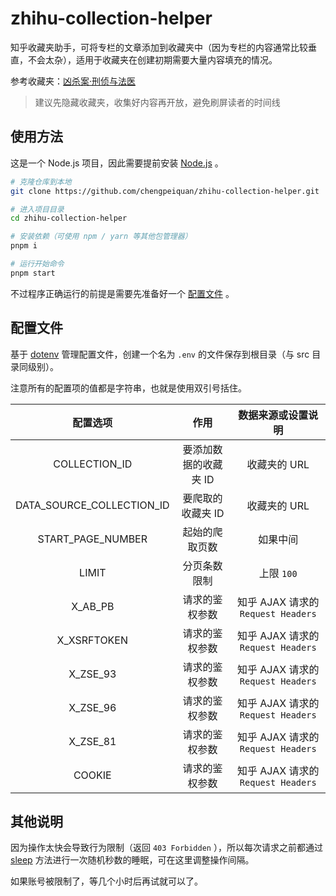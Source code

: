 # zhihu-collection-helper

知乎收藏夹助手，可将专栏的文章添加到收藏夹中（因为专栏的内容通常比较垂直，不会太杂），适用于收藏夹在创建初期需要大量内容填充的情况。

参考收藏夹：[凶杀案·刑侦与法医](https://www.zhihu.com/collection/839257512)

>建议先隐藏收藏夹，收集好内容再开放，避免刷屏读者的时间线

## 使用方法

这是一个 Node.js 项目，因此需要提前安装 [Node.js](https://nodejs.org/zh-cn/) 。

```bash
# 克隆仓库到本地
git clone https://github.com/chengpeiquan/zhihu-collection-helper.git

# 进入项目目录
cd zhihu-collection-helper

# 安装依赖（可使用 npm / yarn 等其他包管理器）
pnpm i

# 运行开始命令
pnpm start
```

不过程序正确运行的前提是需要先准备好一个 [配置文件](#配置文件) 。

## 配置文件

基于 [dotenv](https://github.com/motdotla/dotenv) 管理配置文件，创建一个名为 `.env` 的文件保存到根目录（与 src 目录同级别）。

注意所有的配置项的值都是字符串，也就是使用双引号括住。

|         配置选项          |         作用          |         数据来源或设置说明         |
| :-----------------------: | :-------------------: | :--------------------------------: |
|       COLLECTION_ID       | 要添加数据的收藏夹 ID |            收藏夹的 URL            |
| DATA_SOURCE_COLLECTION_ID |   要爬取的收藏夹 ID   |            收藏夹的 URL            |
|     START_PAGE_NUMBER     |    起始的爬取页数     |              如果中间              |
|           LIMIT           |     分页条数限制      |             上限 `100`             |
|          X_AB_PB          |    请求的鉴权参数     | 知乎 AJAX 请求的 `Request Headers` |
|        X_XSRFTOKEN        |    请求的鉴权参数     | 知乎 AJAX 请求的 `Request Headers` |
|         X_ZSE_93          |    请求的鉴权参数     | 知乎 AJAX 请求的 `Request Headers` |
|         X_ZSE_96          |    请求的鉴权参数     | 知乎 AJAX 请求的 `Request Headers` |
|         X_ZSE_81          |    请求的鉴权参数     | 知乎 AJAX 请求的 `Request Headers` |
|          COOKIE           |    请求的鉴权参数     | 知乎 AJAX 请求的 `Request Headers` |

## 其他说明

因为操作太快会导致行为限制（返回 `403 Forbidden` ），所以每次请求之前都通过 [sleep](./src/utils.ts#L36-L43) 方法进行一次随机秒数的睡眠，可在这里调整操作间隔。

如果账号被限制了，等几个小时后再试就可以了。
